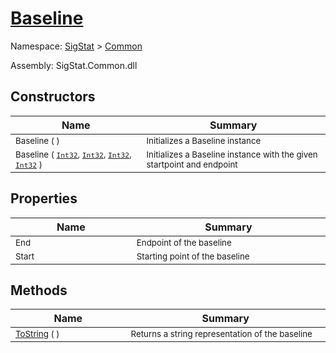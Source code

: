 # [Baseline](./Baseline.md)

Namespace: [SigStat]() > [Common](./README.md)

Assembly: SigStat.Common.dll


## Constructors

| Name | Summary | 
| --- | --- | 
| <sub>Baseline (  )</sub><img width=200/>| <sub>Initializes a Baseline instance</sub><img width=200/>| <br>
| <sub>Baseline ( [`Int32`](https://docs.microsoft.com/en-us/dotnet/api/System.Int32), [`Int32`](https://docs.microsoft.com/en-us/dotnet/api/System.Int32), [`Int32`](https://docs.microsoft.com/en-us/dotnet/api/System.Int32), [`Int32`](https://docs.microsoft.com/en-us/dotnet/api/System.Int32) )</sub><img width=200/>| <sub>Initializes a Baseline instance with the given startpoint and endpoint</sub><img width=200/>| <br>


## Properties

| Name | Summary | 
| --- | --- | 
| <sub>End</sub><img width=200/>| <sub>Endpoint of the baseline</sub><img width=200/>| <br>
| <sub>Start</sub><img width=200/>| <sub>Starting point of the baseline</sub><img width=200/>| <br>


## Methods

| Name | Summary | 
| --- | --- | 
| <sub>[ToString](./Methods/Baseline-100663332.md) (  )</sub><img width=200/>| <sub>Returns a string representation of the baseline</sub><img width=200/>| <br>


